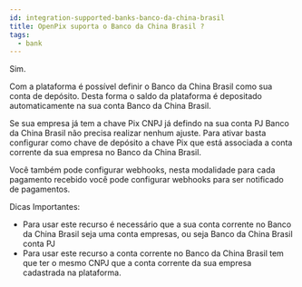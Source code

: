 ```yaml
---
id: integration-supported-banks-banco-da-china-brasil
title: OpenPix suporta o Banco da China Brasil ?
tags:
  - bank
---
```


Sim.

Com a plataforma é possível definir o Banco da China Brasil como sua conta de depósito. Desta forma o saldo da plataforma é depositado automaticamente na sua conta Banco da China Brasil.

Se sua empresa já tem a chave Pix CNPJ já defindo na sua conta PJ Banco da China Brasil não precisa realizar nenhum ajuste. Para ativar basta configurar como chave de depósito a chave Pix que está associada a conta corrente da sua empresa no Banco da China Brasil.

Você também pode configurar webhooks, nesta modalidade para cada pagamento recebido você pode configurar webhooks para ser notificado de pagamentos.

Dicas Importantes:

- Para usar este recurso é necessário que a sua conta corrente no Banco da China Brasil seja uma conta empresas, ou seja Banco da China Brasil conta PJ
- Para usar este recurso a conta corrente no Banco da China Brasil tem que ter o mesmo CNPJ que a conta corrente da sua empresa cadastrada na plataforma.
